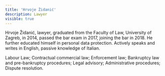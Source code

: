 ```yaml
---
title: 'Hrvoje Židanić'
description: Lawyer
visible: true
---
```


Hrvoje Židanić, lawyer, graduated from the Faculty of Law, University of Zagreb, in 2014, passed the bar exam in 2017, joining the bar in 2018. He further educated himself in personal data protection. Actively speaks and writes in English, passive knowledge of Italian.
 
Labour Law; Contractual commercial law; Enforcement law; Bankruptcy law and pre-bankruptcy procedures; Legal advisory; Administrative procedures; Dispute resolution.
